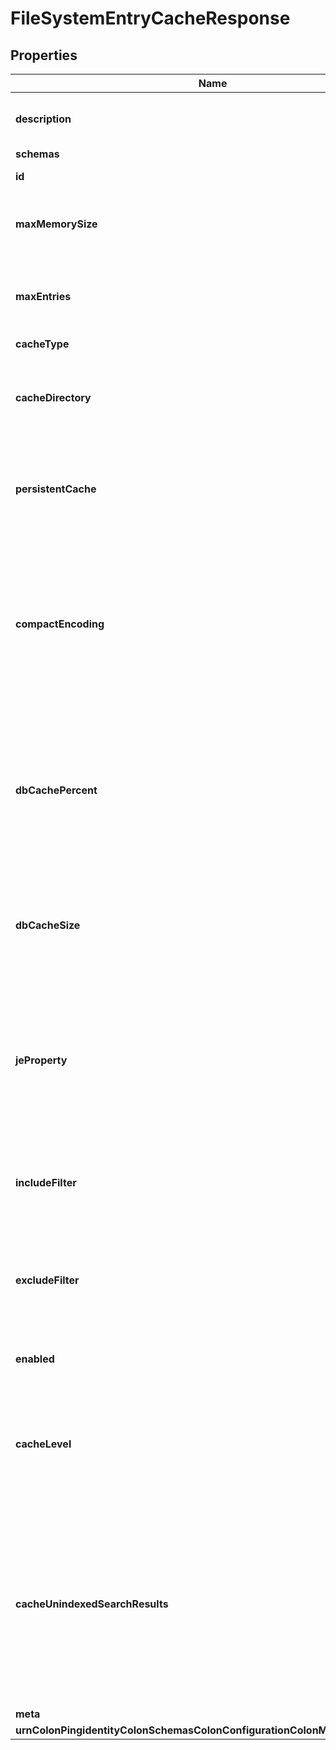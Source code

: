 

# FileSystemEntryCacheResponse


## Properties

| Name | Type | Description | Notes |
|------------ | ------------- | ------------- | -------------|
|**description** | **String** | A description for this Entry Cache |  [optional] |
|**schemas** | **List&lt;EnumfileSystemEntryCacheSchemaUrn&gt;** |  |  |
|**id** | **String** | Name of the Entry Cache |  |
|**maxMemorySize** | **String** | The maximum size of the entry cache in bytes. |  [optional] |
|**maxEntries** | **Integer** | The maximum number of entries allowed in the cache. |  [optional] |
|**cacheType** | **EnumentryCacheCacheTypeProp** |  |  [optional] |
|**cacheDirectory** | **String** | Specifies the directory in which the cache database files should be stored. |  [optional] |
|**persistentCache** | **Boolean** | Specifies whether the cache should persist across restarts. |  [optional] |
|**compactEncoding** | **Boolean** | Indicates whether the cache should use a compact form when encoding cache entries by compressing the attribute descriptions and object class sets. |  [optional] |
|**dbCachePercent** | **Integer** | Specifies the maximum memory usage for the internal JE cache as a percentage of the total JVM memory. |  [optional] |
|**dbCacheSize** | **String** | Specifies the maximum JVM memory usage in bytes for the internal JE cache. |  [optional] |
|**jeProperty** | **List&lt;String&gt;** | Specifies the environment properties for the Berkeley DB Java Edition database providing the backend for this entry cache. |  [optional] |
|**includeFilter** | **List&lt;String&gt;** | The set of filters that define the entries that should be included in the cache. |  [optional] |
|**excludeFilter** | **List&lt;String&gt;** | The set of filters that define the entries that should be excluded from the cache. |  [optional] |
|**enabled** | **Boolean** | Indicates whether the Entry Cache is enabled. |  |
|**cacheLevel** | **Integer** | Specifies the cache level in the cache order if more than one instance of the cache is configured. |  |
|**cacheUnindexedSearchResults** | **Boolean** | Indicates whether the entry cache should be updated with entries that have been returned to the client during the course of processing an unindexed search. |  [optional] |
|**meta** | [**MetaMeta**](MetaMeta.md) |  |  [optional] |
|**urnColonPingidentityColonSchemasColonConfigurationColonMessagesColon20** | [**MetaUrnPingidentitySchemasConfigurationMessages20**](MetaUrnPingidentitySchemasConfigurationMessages20.md) |  |  [optional] |



